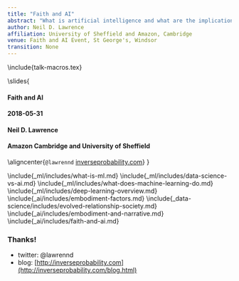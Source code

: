 ```yaml
---
title: "Faith and AI"
abstract: "What is artificial intelligence and what are the implications of advances in artificial intelligence for religion? In this talk we give a short introduction to the technology that's underpinning advances in artificial intelligence, machine learning. We then develop those ideas with a particular focus on how artificial intelligences differ from *natural* intelligences. Next, we consider parallel's between the perspectives on religion and AI in popular culture, initially with a 'cartoon view', but then diving deeper and reflecting on the shared drive for introspection that a mature approach to artificial intelligence and religion might bring."
author: Neil D. Lawrence
affiliation: University of Sheffield and Amazon, Cambridge
venue: Faith and AI Event, St George's, Windsor
transition: None
---
```


\include{talk-macros.tex}

\slides{
#### Faith and AI
#### 2018-05-31
#### Neil D. Lawrence
#### Amazon Cambridge and **University of Sheffield**
\aligncenter{```@lawrennd``` [inverseprobability.com](http://inverseprobability.com)}
}


\include{_ml/includes/what-is-ml.md}
\include{_ml/includes/data-science-vs-ai.md}
\include{_ml/includes/what-does-machine-learning-do.md}
\include{_ml/includes/deep-learning-overview.md}
\include{_ai/includes/embodiment-factors.md}
\include{_data-science/includes/evolved-relationship-society.md}
\include{_ai/includes/embodiment-and-narrative.md}
\include{_ai/includes/faith-and-ai.md}

### Thanks!

* twitter: \@lawrennd
* blog: [http://inverseprobability.com](http://inverseprobability.com/blog.html)
